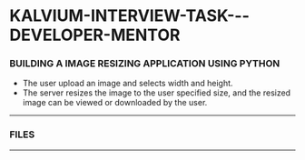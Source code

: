 # KALVIUM-INTERVIEW-TASK---DEVELOPER-MENTOR

### BUILDING A IMAGE RESIZING APPLICATION USING PYTHON

- The user upload an image and selects width and height. 
- The server resizes the image to the user specified size, and the resized image can be viewed or downloaded by the user.

-----

### FILES


-----

